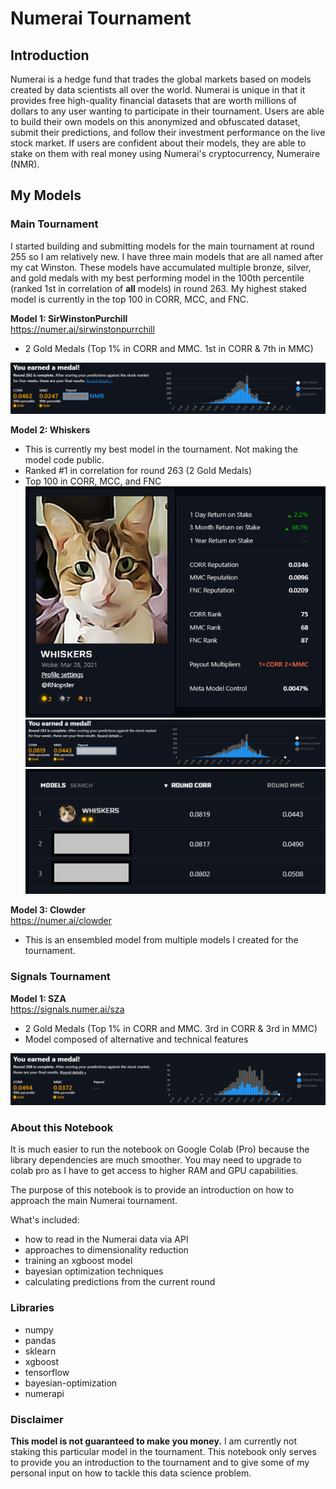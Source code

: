 # Numerai Tournament
## Introduction
Numerai is a hedge fund that trades the global markets based on models created by data scientists all over the world. Numerai is unique in that it provides free high-quality financial datasets that are worth millions of dollars to any user wanting to participate in their tournament. Users are able to build their own models on this anonymized and obfuscated dataset, submit their predictions, and follow their investment performance on the live stock market. If users are confident about their models, they are able to stake on them with real money using Numerai's cryptocurrency, Numeraire (NMR).

## My Models
### Main Tournament
I started building and submitting models for the main tournament at round 255 so I am relatively new. I have three main models that are all named after my cat Winston. These models have accumulated multiple bronze, silver, and gold medals with my best performing model in the 100th percentile (ranked 1st in correlation of **all** models) in round 263. My highest staked model is currently in the top 100 in CORR, MCC, and FNC. 

**Model 1: SirWinstonPurchill** 
<br>https://numer.ai/sirwinstonpurrchill
* 2 Gold Medals (Top 1% in CORR and MMC. 1st in CORR & 7th in MMC)

![](numerai_goldmedals.png)

**Model 2: Whiskers**
* This is currently my best model in the tournament. Not making the model code public.
* Ranked #1 in correlation for round 263 (2 Gold Medals)
* Top 100 in CORR, MCC, and FNC
![](whiskers_top100_corr_mcc_fnc.png)
![](numerai_263_gold.png)
![](round263_top1.png)

**Model 3: Clowder** 
<br>https://numer.ai/clowder
* This is an ensembled model from multiple models I created for the tournament. 

### Signals Tournament
**Model 1: SZA**
<br>https://signals.numer.ai/sza
* 2 Gold Medals (Top 1% in CORR and MMC. 3rd in CORR & 3rd in MMC)
* Model composed of alternative and technical features

![](r268_signals_gold.png)

### About this Notebook
It is much easier to run the notebook on Google Colab (Pro) because the library dependencies are much smoother. You may need to upgrade to colab pro as I have to get access to higher RAM and GPU capabilities.

The purpose of this notebook is to provide an introduction on how to approach the main Numerai tournament.

What's included:
* how to read in the Numerai data via API
* approaches to dimensionality reduction
* training an xgboost model 
* bayesian optimization techniques
* calculating predictions from the current round

### Libraries
* numpy
* pandas
* sklearn
* xgboost
* tensorflow
* bayesian-optimization
* numerapi

### Disclaimer
**This model is not guaranteed to make you money.** I am currently not staking this particular model in the tournament. This notebook only serves to provide you an introduction to the tournament and to give some of my personal input on how to tackle this data science problem. 

